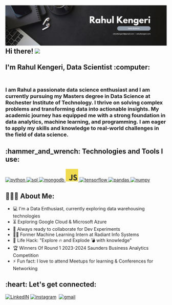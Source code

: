 <h2 align="left">
 <abc>
   <img src="https://github.com/ruby4785/ruby4785/blob/main/banner.png" alt="Banner">
  <br>Hi there! <img src="https://user-images.githubusercontent.com/42378118/110234147-e3259600-7f4e-11eb-95be-0c4047144dea.gif" width="30"><br>
  <br> I'm Rahul Kengeri, Data Scientist :computer:<br>
  <br>
 </abc>
 <h3>I am Rahul a passionate data science enthusiast and I am currently pursuing my Masters degree in Data Science at Rochester Institute of Technology. I thrive on solving complex problems and transforming data into actionable insights. My academic journey has equipped me with a strong foundation in data analytics, machine learning, and programming. I am eager to apply my skills and knowledge to real-world challenges in the field of data science.
  </h3>
</h2> 
<h2 align="left">:hammer_and_wrench: Technologies and Tools I use:</h2>
<p align="left">
    <a href="https://www.w3.org/html/" target="_blank"> <img src="https://cdn.jsdelivr.net/gh/devicons/devicon/icons/python/python-original-wordmark.svg" alt="python" width="40" height="40"/> </a>
    <a href="https://www.w3schools.com/css/" target="_blank"> <img src="https://cdn.jsdelivr.net/gh/devicons/devicon/icons/mysql/mysql-original-wordmark.svg" alt="sql" width="40" height="40"/> </a>
<a href="https://sass-lang.com" target="_blank"> <img src="https://cdn.jsdelivr.net/gh/devicons/devicon/icons/mongodb/mongodb-original-wordmark.svg" alt="mongodb" width="40" height="40"/> </a>
    <a href="https://developer.mozilla.org/en-US/docs/Web/JavaScript" target="_blank"> <img src="https://raw.githubusercontent.com/devicons/devicon/master/icons/javascript/javascript-original.svg" alt="javascript" width="40" height="40"/> </a>
<a href="https://webpack.js.org/" target="_blank"> <img src="https://cdn.jsdelivr.net/gh/devicons/devicon/icons/tensorflow/tensorflow-original-wordmark.svg" alt="tensorflow" width="40" height="40"/> </a>
<a href="https://reactjs.org/" target="_blank"> <img src="https://cdn.jsdelivr.net/gh/devicons/devicon/icons/pandas/pandas-original-wordmark.svg" alt="pandas" width="40" height="40"/> </a>
<a href="https://www.gatsbyjs.com/" target="_blank"> <img src="https://cdn.jsdelivr.net/gh/devicons/devicon/icons/numpy/numpy-original-wordmark.svg" alt="numpy" width="40" height="40"/> </a>
    </p>

<h2 align="left">👨🏻‍💻 About Me:</h2>

- :computer: I'm a Data Enthusiast, currently exploring data warehousing technologies 
- :hourglass_flowing_sand: Exploring Google Cloud & Microsoft Azure
- :rocket: Always ready to collaborate for Dev Experiments
- :man_technologist: Former Machine Learning Intern at Radiant Info Systems 
- :dart: Life Hack: "Explore :fire: and Explode :bomb: with knowledge"
- :trophy: Winners Of Round 1 2023-2024 Saunders Business Analytics Competition
- :zap: Fun fact: I love to attend Meetups for learning & Conferences for Networking<br>

<h2 align="left">:heart: Let's get connected:</h2>

<a href='https://www.linkedin.com/in/rahul-gowda-kk/' target="_blank"><img alt='LinkedIN' src='https://img.shields.io/badge/Rahul_Kengeri-100000?style=for-the-badge&logo=LinkedIN&logoColor=white&labelColor=0072b1&color=0072b1'/></a>
<a href='https://www.instagram.com/rahul.gowda.kk/' target="_blank"><img alt='instagram' src='https://img.shields.io/badge/Rahul_Kengeri-100000?style=for-the-badge&logo=instagram&logoColor=white&labelColor=d62976&color=d62976'/></a>
<a href='rahulkengeri.com' target="_blank"><img alt='' src='https://img.shields.io/badge/rahulkengeri.com-100000?style=for-the-badge&logo=&logoColor=white&labelColor=605E5E&color=605E5E'/></a>
<a href='mailto:rahulkengeri1@gmail.com' target="_blank"><img alt='gmail' src='https://img.shields.io/badge/rahulkengeri1@gmail.com-100000?style=for-the-badge&logo=gmail&logoColor=white&labelColor=FB0000&color=FF0000'/></a>
